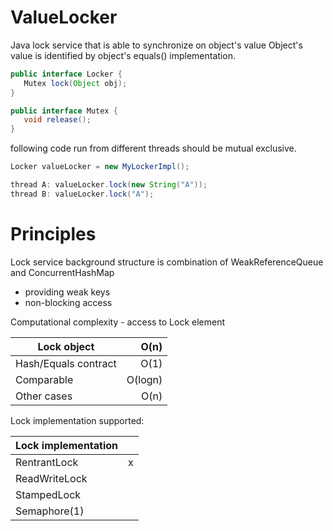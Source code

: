 # ValueLocker
Java lock service that is able to synchronize on object's value
Object's value is identified by object's equals() implementation.

```java
public interface Locker {
   Mutex lock(Object obj);
}

public interface Mutex {
   void release();
}
```
following code run from different threads should be mutual exclusive.

```java
Locker valueLocker = new MyLockerImpl(); 

thread A: valueLocker.lock(new String("A"));
thread B: valueLocker.lock("A");
```

# Principles #

Lock service background structure is combination of WeakReferenceQueue and ConcurrentHashMap
 * providing weak keys
 * non-blocking access
 
 Computational complexity - access to Lock element
 
| Lock object  			| O(n)  |
| ---------------------	| -----:|
| Hash/Equals contract  |  O(1) |
| Comparable      		|O(logn)|
| Other cases    		|  O(n) |


Lock implementation supported:


| Lock implementation	|       |
| ---------------------	| -----:|
| RentrantLock  		|   x   |
| ReadWriteLock         |       |
| StampedLock    		|       |
| Semaphore(1)          |       |